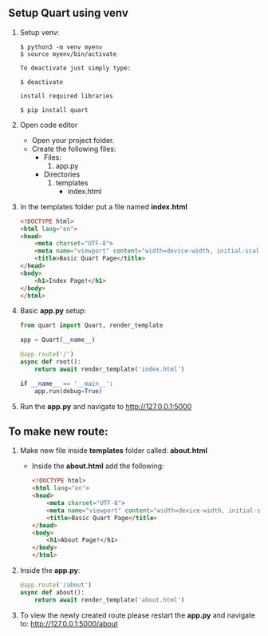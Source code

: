 ## Setup Quart using venv
1. Setup venv:

       $ python3 -m venv myenv
       $ source myenv/bin/activate

       To deactivate just simply type:
       
       $ deactivate

       install required libraries

       $ pip install quart

1. Open code editor
    - Open your project folder.
    - Create the following files:
        - Files:
            1. app.py
        - Directories
            1. templates
               * index.html

1. In the templates folder put a file named __index.html__
    ```html
    <!DOCTYPE html>
    <html lang="en">
    <head>
        <meta charset="UTF-8">
        <meta name="viewport" content="width=device-width, initial-scale=1.0">
        <title>Basic Quart Page</title>
    </head>
    <body>
        <h1>Index Page!</h1>
    </body>
    </html>
    ```

1. Basic __app.py__ setup:
    ```python
    from quart import Quart, render_template

    app = Quart(__name__)

    @app.route('/')
    async def root():
        return await render_template('index.html')
    
    if __name__ == '__main__':
        app.run(debug=True)
    ```

1. Run the __app.py__ and navigate to http://127.0.0.1:5000

## To make new route:
1. Make new file inside __templates__ folder called: __about.html__
   - Inside the __about.html__ add the following:
        ```html
        <!DOCTYPE html>
        <html lang="en">
        <head>
            <meta charset="UTF-8">
            <meta name="viewport" content="width=device-width, initial-scale=1.0">
            <title>Basic Quart Page</title>
        </head>
        <body>
            <h1>About Page!</h1>
        </body>
        </html>
        ```

1. Inside the __app.py__:
    ```python
    @app.route('/about')
    async def about():
        return await render_template('about.html')
    ```
1. To view the newly created route please restart the __app.py__ and navigate to: http://127.0.0.1:5000/about
